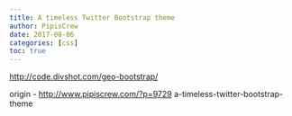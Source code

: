 ```yaml
---
title: A timeless Twitter Bootstrap theme
author: PipisCrew
date: 2017-08-06
categories: [css]
toc: true
---
```


http://code.divshot.com/geo-bootstrap/

origin - http://www.pipiscrew.com/?p=9729 a-timeless-twitter-bootstrap-theme